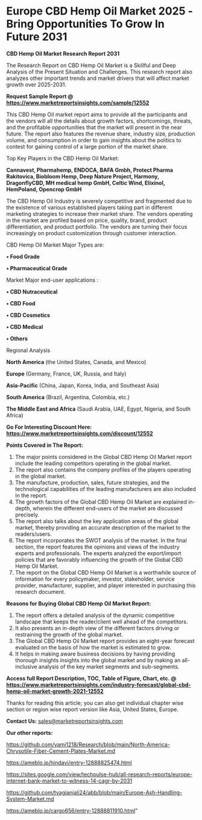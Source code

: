  # Europe CBD Hemp Oil Market 2025 -Bring Opportunities To Grow In Future 2031

<strong>CBD Hemp Oil Market Research Report 2031</strong>

The Research Report on CBD Hemp Oil Market is a Skillful and Deep Analysis of the Present Situation and Challenges. This research report also analyzes other important trends and market drivers that will affect market growth over 2025-2031.

<strong>Request Sample Report @ <a href=https://www.marketreportsinsights.com/sample/12552>https://www.marketreportsinsights.com/sample/12552</a></strong>

This CBD Hemp Oil market report aims to provide all the participants and the vendors will all the details about growth factors, shortcomings, threats, and the profitable opportunities that the market will present in the near future. The report also features the revenue share, industry size, production volume, and consumption in order to gain insights about the politics to contest for gaining control of a large portion of the market share.

Top Key Players in the CBD Hemp Oil Market:

<strong>Cannavest, Pharmahemp, ENDOCA, BAFA Gmbh, Protect Pharma Rakitovica, Biobloom Hemp, Deep Nature Project, Harmony, DragonflyCBD, MH medical hemp GmbH, Celtic Wind, Elixinol, HemPoland, Opencrop GmbH</strong>

The CBD Hemp Oil Industry is severely competitive and fragmented due to the existence of various established players taking part in different marketing strategies to increase their market share. The vendors operating in the market are profiled based on price, quality, brand, product differentiation, and product portfolio. The vendors are turning their focus increasingly on product customization through customer interaction.

CBD Hemp Oil Market Major Types are:

<strong>• Food Grade

• Pharmaceutical Grade</strong>

Market Major end-user applications :

<strong>• CBD Nutraceutical

• CBD Food

• CBD Cosmetics

• CBD Medical

• Others</strong>

Regional Analysis

</u><strong><b>North America</b></strong> (the United States, Canada, and Mexico)

<strong><b>Europe </b></strong>(Germany, France, UK, Russia, and Italy)

<strong><b>Asia-Pacific</b></strong> (China, Japan, Korea, India, and Southeast Asia)

<strong><b>South America</b></strong> (Brazil, Argentina, Colombia, etc.)

<strong><b>The Middle East and Africa</b></strong> (Saudi Arabia, UAE, Egypt, Nigeria, and South Africa)

<strong>Go For Interesting Discount Here: <a href=https://www.marketreportsinsights.com/discount/12552>https://www.marketreportsinsights.com/discount/12552</a></strong>

<strong>Points Covered in The Report:</strong>
<ol>
  <li>The major points considered in the Global CBD Hemp Oil Market report include the leading competitors operating in the global market.</li>
  <li>The report also contains the company profiles of the players operating in the global market.</li>
  <li>The manufacture, production, sales, future strategies, and the technological capabilities of the leading manufacturers are also included in the report.</li>
  <li>The growth factors of the Global CBD Hemp Oil Market are explained in-depth, wherein the different end-users of the market are discussed precisely.</li>
  <li>The report also talks about the key application areas of the global market, thereby providing an accurate description of the market to the readers/users.</li>
  <li>The report incorporates the SWOT analysis of the market. In the final section, the report features the opinions and views of the industry experts and professionals. The experts analyzed the export/import policies that are favorably influencing the growth of the Global CBD Hemp Oil Market.</li>
  <li>The report on the Global CBD Hemp Oil Market is a worthwhile source of information for every policymaker, investor, stakeholder, service provider, manufacturer, supplier, and player interested in purchasing this research document.</li>
</ol>
<strong>Reasons for Buying Global CBD Hemp Oil Market Report:</strong>

<ol>
  <li>The report offers a detailed analysis of the dynamic competitive landscape that keeps the reader/client well ahead of the competitors.</li>
  <li>It also presents an in-depth view of the different factors driving or restraining the growth of the global market.</li>
  <li>The Global CBD Hemp Oil Market report provides an eight-year forecast evaluated on the basis of how the market is estimated to grow.</li>
  <li>It helps in making aware business decisions by having providing thorough insights insights into the global market and by making an all-inclusive analysis of the key market segments and sub-segments.</li>
</ol>
<strong>Access full Report Description, TOC, Table of Figure, Chart, etc. @ <a href=https://www.marketreportsinsights.com/industry-forecast/global-cbd-hemp-oil-market-growth-2021-12552>https://www.marketreportsinsights.com/industry-forecast/global-cbd-hemp-oil-market-growth-2021-12552</a></strong>


Thanks for reading this article; you can also get individual chapter wise section or region wise report version like Asia, United States, Europe.

<strong>Contact Us:</strong>
sales@marketreportsinsights.com

<strong>Our other reports:</strong>

<a href=https://github.com/yami1218/Research/blob/main/North-America-Chrysotile-Fiber-Cement-Plates-Market.md>https://github.com/yami1218/Research/blob/main/North-America-Chrysotile-Fiber-Cement-Plates-Market.md</a>

<a href=https://ameblo.jp/hindavi/entry-12888825474.html>https://ameblo.jp/hindavi/entry-12888825474.html</a>

<a href=https://sites.google.com/view/techpulse-hub/all-research-reports/europe-internet-bank-market-to-witness-14-cagr-by-2031>https://sites.google.com/view/techpulse-hub/all-research-reports/europe-internet-bank-market-to-witness-14-cagr-by-2031</a>

<a href=https://github.com/tyagianjali24/abb/blob/main/Europe-Ash-Handling-System-Market.md>https://github.com/tyagianjali24/abb/blob/main/Europe-Ash-Handling-System-Market.md</a>

<a href=https://ameblo.jp/cargo656/entry-12888811910.html>https://ameblo.jp/cargo656/entry-12888811910.html</a>"
